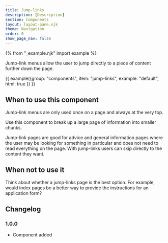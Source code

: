 ```yaml
---
title: Jump-links
description: [Description]
section: Components
layout: layout-pane.njk
theme: Navigation
order: 0
show_page_nav: false
---
```


{% from "_example.njk" import example %}

Jump-link menus allow the user to jump directly to a piece of content further down the page.

{{ example({group: "components", item: "jump-links", example: "default", html: true }) }}

## When to use this component 

Jump-link menus are only used once on a page and always at the very top.

Use this component to break up a large page of information into smaller chunks.

Jump-link pages are good for advice and general information pages where the user may be looking for something in particular and does not need to read everything on the page. With jump-links users can skip directly to the content they want.

## When not to use it

Think about whether a jump-links page is the best option. For example, would index pages be a better way to provide the instructions for an application form?

## Changelog

### 1.0.0

- Component added
